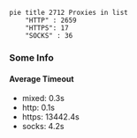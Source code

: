
```mermaid
pie title 2712 Proxies in list
    "HTTP" : 2659
    "HTTPS": 17
    "SOCKS" : 36
```

### Some Info
#### Average Timeout

- mixed: 0.3s
- http: 0.1s
- https: 13442.4s
- socks: 4.2s